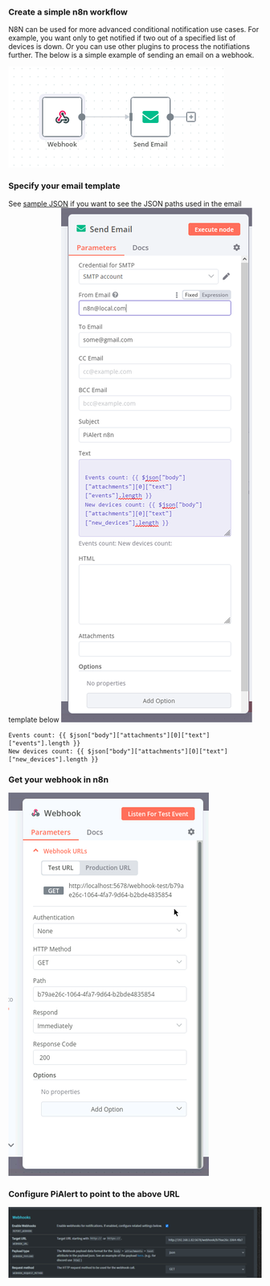 ### Create a simple n8n workflow

N8N can be used for more advanced conditional notification use cases. For example, you want only to get notified if two out of a specified list of devices is down. Or you can use other plugins to process the notifiations further. The below is a simple example of sending an email on a webhook.  

![n8n workflow](/docs/img/WEBHOOK_N8N/n8n_workflow.png)

### Specify your email template 
See [sample JSON](https://github.com/jokob-sk/NetAlertX/blob/main/back/webhook_json_sample.json) if you want to see the JSON paths used in the email template below
![Email template](/docs/img/WEBHOOK_N8N/n8n_send_email_settings.png)

```
Events count: {{ $json["body"]["attachments"][0]["text"]["events"].length }}
New devices count: {{ $json["body"]["attachments"][0]["text"]["new_devices"].length }}
```

### Get your webhook in n8n
![n8n webhook URL](/docs/img/WEBHOOK_N8N/n8n_webhook_settings.png)

### Configure PiAlert to point to the above URL
![PiAlert config](/docs/img/WEBHOOK_N8N/Webhook_settings.png)
